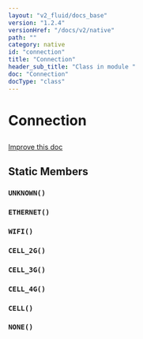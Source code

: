 ```yaml
---
layout: "v2_fluid/docs_base"
version: "1.2.4"
versionHref: "/docs/v2/native"
path: ""
category: native
id: "connection"
title: "Connection"
header_sub_title: "Class in module "
doc: "Connection"
docType: "class"
---
```









<h1 class="api-title">

  
  Connection
  

  

  

</h1>

<a class="improve-v2-docs" href="http://github.com/driftyco/ionic-native/edit/master/-native/src/plugins/network.ts#L79">
  Improve this doc
</a>





<!-- decorators --><!-- @usage tag -->


<!-- @property tags -->
<h2>Static Members</h2>
<div id="UNKNOWN"></div>
<h3><code>UNKNOWN()</code>
  
</h3>









<div id="ETHERNET"></div>
<h3><code>ETHERNET()</code>
  
</h3>









<div id="WIFI"></div>
<h3><code>WIFI()</code>
  
</h3>









<div id="CELL_2G"></div>
<h3><code>CELL_2G()</code>
  
</h3>









<div id="CELL_3G"></div>
<h3><code>CELL_3G()</code>
  
</h3>









<div id="CELL_4G"></div>
<h3><code>CELL_4G()</code>
  
</h3>









<div id="CELL"></div>
<h3><code>CELL()</code>
  
</h3>









<div id="NONE"></div>
<h3><code>NONE()</code>
  
</h3>










<!-- methods on the class --><!-- related link --><!-- end content block -->


<!-- end body block -->

